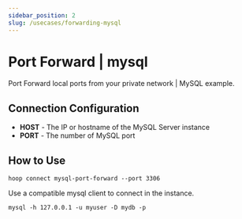 ```yaml
---
sidebar_position: 2
slug: /usecases/forwarding-mysql
---
```


# Port Forward | mysql

Port Forward local ports from your private network | MySQL example.

## Connection Configuration

- **HOST** - The IP or hostname of the MySQL Server instance
- **PORT** - The number of MySQL port

## How to Use

```shell
hoop connect mysql-port-forward --port 3306
```

Use a compatible mysql client to connect in the instance.

```shell
mysql -h 127.0.0.1 -u myuser -D mydb -p
```
